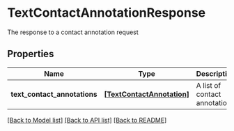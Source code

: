 # TextContactAnnotationResponse

The response to a contact annotation request

## Properties
Name | Type | Description | Notes
------------ | ------------- | ------------- | -------------
**text_contact_annotations** | [**[TextContactAnnotation]**](TextContactAnnotation.md) | A list of contact annotations | 

[[Back to Model list]](../README.md#documentation-for-models) [[Back to API list]](../README.md#documentation-for-api-endpoints) [[Back to README]](../README.md)


